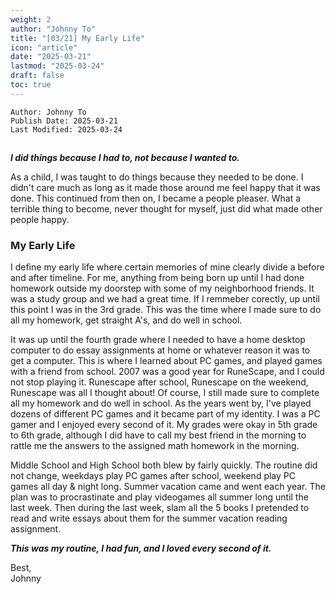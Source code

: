 ```yaml
---
weight: 2
author: "Johnny To"
title: "[03/21] My Early Life"
icon: "article"
date: "2025-03-21"
lastmod: "2025-03-24"
draft: false
toc: true
---
```

	Author: Johnny To
	Publish Date: 2025-03-21
	Last Modified: 2025-03-24
##
***I did things because I had to, not because I wanted to.***

As a child, I was taught to do things because they needed to be done. I didn't care much as long as it made those
around me feel happy that it was done. This continued from then on, I became a people pleaser. What a terrible thing to become,
never thought for myself, just did what made other people happy.

### My Early Life

I define my early life where certain memories of mine clearly divide a before and after timeline. For me, anything from being born up until I
had done homework outside my doorstep with some of my neighborhood friends. It was a study group and we had a great time. If I remmeber corectly,
up until this point I was in the 3rd grade. This was the time where I made sure to do all my homework, get straight A's, and do well in school.

It was up until the fourth grade where I needed to have a home desktop computer to do essay assignments at home or whatever reason it was to get
a computer. This is where I learned about PC games, and played games with a friend from school. 2007 was a good year for RuneScape, and I could not stop playing it.
Runescape after school, Runescape on the weekend, Runescape was all I thought about! Of course, I still made sure to complete all my homework and do well in school.
As the years went by, I've played dozens of different PC games and it became part of my identity. I was a PC gamer and I enjoyed every second of it. My grades were okay in 5th grade to 6th grade, 
although I did have to call my best friend in the morning to rattle me the answers to the assigned math homework in the morning.

Middle School and High School both blew by fairly quickly. The routine did not change, weekdays play PC games after school, weekend play PC games all day & night long. Summer vacation came
and went each year. The plan was to procrastinate and play videogames all summer long until the last week. Then during the last week, slam all the 5 books I pretended to read and write essays about them for
the summer vacation reading assignment.

***This was my routine, I had fun, and I loved every second of it.***

Best,<br />
Johnny